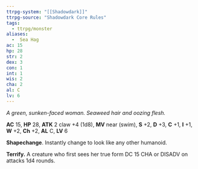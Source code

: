 ```yaml
---
ttrpg-system: "[[Shadowdark]]"
ttrpg-source: "Shadowdark Core Rules"
tags:
  - ttrpg/monster
aliases:
  -  Sea Hag
ac: 15
hp: 28
str: 2
dex: 3
con: 1
int: 1
wis: 2
cha: 2
al: C
lv: 6
---
```


_A green, sunken-faced woman. Seaweed hair and oozing flesh._

**AC** 15, **HP** 28, **ATK** 2 claw +4 (1d8), **MV** near (swim), **S** +2, **D** +3, **C** +1, **I** +1, **W** +2, **Ch** +2, **AL** C, **LV** 6

**Shapechange**. Instantly change to look like any other humanoid. 

**Terrify.** A creature who first sees her true form DC 15 CHA or DISADV on attacks 1d4 rounds.

